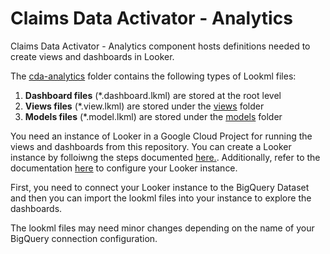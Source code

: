 # Claims Data Activator - Analytics
Claims Data Activator - Analytics component hosts definitions needed to create views and dashboards in Looker.

The [cda-analytics](../cda-analytics) folder contains the following types of Lookml files:
1. **Dashboard files** (*.dashboard.lkml) are stored at the root level
2. **Views files** (*.view.lkml) are stored under the [views](./views) folder
3. **Models files** (*.model.lkml) are stored under the [models](./models) folder


You need an instance of Looker in a Google Cloud Project for running the views and dashboards from this repository.
You can create a Looker instance by folloiwng the steps documented [here.](https://cloud.google.com/looker/docs/looker-core-instance-create#console).
Additionally, refer to the documentation [here](https://github.com/hcls-solutions/claims-data-activator/tree/main/cda-analytics/looker_terraform_deployment_script)
to configure your Looker instance.

First, you need to connect your Looker instance to the BigQuery Dataset and then you can import the lookml files into your instance to explore the dashboards.

The lookml files may need minor changes depending on the name of your BigQuery connection configuration.
